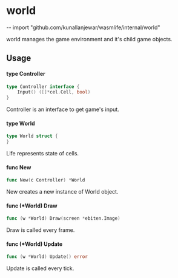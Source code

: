 # world
--
    import "github.com/kunallanjewar/wasmlife/internal/world"

world manages the game environment and it's child game objects.

## Usage

#### type Controller

```go
type Controller interface {
	Input() ([]*cel.Cell, bool)
}
```

Controller is an interface to get game's input.

#### type World

```go
type World struct {
}
```

Life represents state of cells.

#### func  New

```go
func New(c Controller) *World
```
New creates a new instance of World object.

#### func (*World) Draw

```go
func (w *World) Draw(screen *ebiten.Image)
```
Draw is called every frame.

#### func (*World) Update

```go
func (w *World) Update() error
```
Update is called every tick.
